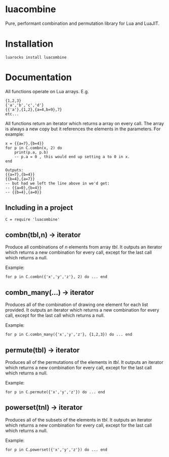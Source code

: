 # luacombine

Pure, performant combination and permutation library for Lua and LuaJIT.

# Installation

    luarocks install luacombine

# Documentation

All functions operate on Lua arrays. E.g.

    {1,2,3}
    {'a','b','c','d'}
    {{'a'},{1,2},{a=4,b=9},7}
    etc...

All functions return an iterator which returns a array on every call. The array is always a
new copy but it references the elements in the parameters. For example:

    x = {{a=7},{b=4}}
    for p in C.combn(x, 2) do
        print(p.a, p.b)
        -- p.a = 0 , this would end up setting a to 0 in x.
    end

    Outputs:
    {{a=7},{b=4}}
    {{b=4},{a=7}}
    -- but had we left the line above in we'd get:
    -- {{a=0},{b=4}}
    -- {{b=4},{a=0}}

## Including in a project

    C = require 'luacombine'

## combn(tbl,n) -> iterator

Produce all combinations of *n* elements from array *tbl*. It outputs an iterator which
returns a new combination for every call, except for the last call which returns a null.

Example:

    for p in C.combn({'x','y','z'}, 2) do ... end
   

## combn_many(...) -> iterator

Produces all of the combination of drawing one element for each list provided. It outputs
an iterator which returns a new combination for every call, except for the last call which
returns a null.

Example:

    for p in C.combn_many({'x','y','z'}, {1,2,3}) do ... end


## permute(tbl) -> iterator

Produces all of the permutations of the elements in *tbl*. It outputs an iterator which
returns a new combination for every call, except for the last call which returns a null.

Example:

    for p in C.permute({'x','y','z'}) do ... end

## powerset(tnl) -> iterator

Produces all of the subsets of the elements in *tbl*. It outputs an iterator which
returns a new combination for every call, except for the last call which returns a null.

Example:

    for p in C.powerset({'x','y','z'}) do ... end
